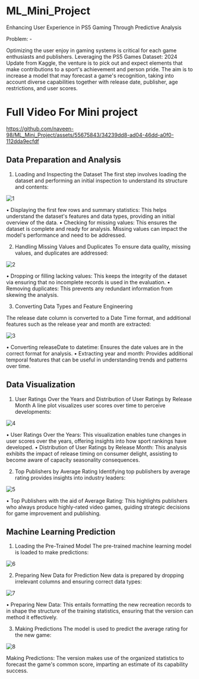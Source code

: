 # ML_Mini_Project
Enhancing User Experience in PS5 Gaming Through Predictive Analysis

Problem: -

Optimizing the user enjoy in gaming systems is critical for each game enthusiasts and publishers. Leveraging the PS5 Games Dataset: 2024 Update from Kaggle, the venture is to pick out and expect elements that make contributions to a sport's achievement and person pride. The aim is to increase a model that may forecast a game's recognition, taking into account diverse capabilities together with release date, publisher, age restrictions, and user scores.

<h1>Full Video For Mini project</h1>

https://github.com/naveen-98/ML_Mini_Project/assets/55675843/34239dd8-ad04-46dd-a0f0-112dda9ecfdf



<h2>Data Preparation and Analysis</h2>

1. Loading and Inspecting the Dataset
The first step involves loading the dataset and performing an initial inspection to understand its structure and contents:

![1](https://github.com/naveen-98/ML_Mini_Project/assets/55675843/6a666b06-c628-4904-9cbb-f7266abb247c)

•	Displaying the first few rows and summary statistics: This helps understand the dataset's features and data types, providing an initial overview of the data.
•	Checking for missing values: This ensures the dataset is complete and ready for analysis. Missing values can impact the model's performance and need to be addressed.

2. Handling Missing Values and Duplicates
To ensure data quality, missing values, and duplicates are addressed:

![2](https://github.com/naveen-98/ML_Mini_Project/assets/55675843/6cdb5ce5-c543-42fa-b688-e740e3a0c49d)


• Dropping or filling lacking values: This keeps the integrity of the dataset via ensuring that no incomplete records is used in the evaluation.
•	Removing duplicates: This prevents any redundant information from skewing the analysis.

3. Converting Data Types and Feature Engineering
   
The release date column is converted to a Date Time format, and additional features such as the release year and month are extracted:

![3](https://github.com/naveen-98/ML_Mini_Project/assets/55675843/f24d3bae-c8c9-41ef-9245-56e94d9003a8)

•	Converting releaseDate to datetime: Ensures the date values are in the correct format for analysis.
•	Extracting year and month: Provides additional temporal features that can be useful in understanding trends and patterns over time.

<h2>Data Visualization</h2>

1. User Ratings Over the Years and Distribution of User Ratings by Release Month
A line plot visualizes user scores over time to perceive developments:

![4](https://github.com/naveen-98/ML_Mini_Project/assets/55675843/14464f4e-2310-4d1a-8f57-88de3a979451)

• User Ratings Over the Years: This visualization enables tune changes in user scores over the years, offering insights into how sport rankings have developed.
•	Distribution of User Ratings by Release Month: This analysis exhibits the impact of release timing on consumer delight, assisting to become aware of capacity seasonality consequences.

2. Top Publishers by Average Rating
Identifying top publishers by average rating provides insights into industry leaders:

![5](https://github.com/naveen-98/ML_Mini_Project/assets/55675843/c27e50b6-8418-4277-8ebc-9d990bfff24f)

• Top Publishers with the aid of Average Rating: This highlights publishers who always produce highly-rated video games, guiding strategic decisions for game improvement and publishing.

<h2>Machine Learning Prediction</h2>

1. Loading the Pre-Trained Model
The pre-trained machine learning model is loaded to make predictions:

![6](https://github.com/naveen-98/ML_Mini_Project/assets/55675843/61f3d64b-cea6-418e-a686-6da8215e32ba)

2. Preparing New Data for Prediction
New data is prepared by dropping irrelevant columns and ensuring correct data types:

![7](https://github.com/naveen-98/ML_Mini_Project/assets/55675843/0fc6db67-134f-4b74-b019-ff5dbee73589)

• Preparing New Data: This entails formatting the new recreation records to in shape the structure of the training statistics, ensuring that the version can method it effectively.

3. Making Predictions
The model is used to predict the average rating for the new game:

![8](https://github.com/naveen-98/ML_Mini_Project/assets/55675843/e9bdcf38-0a78-437b-b2d3-0afb207266ab)

Making Predictions: The version makes use of the organized statistics to forecast the game's common score, imparting an estimate of its capability success.



